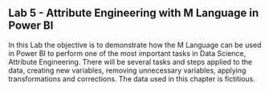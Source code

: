 ## Lab 5 - Attribute Engineering with M Language in Power BI

In this Lab the objective is to demonstrate how the M Language can be used in Power BI to perform one of the most important tasks in Data Science, Attribute Engineering. There will be several tasks and steps applied to the data, creating new variables, removing unnecessary variables, applying transformations and corrections. The data used in this chapter is fictitious.

#
